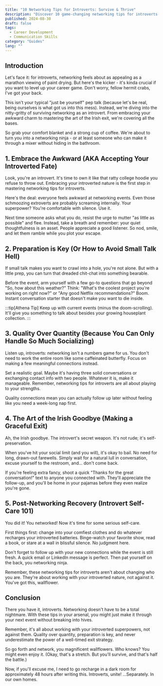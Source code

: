 ```yaml
---
title: "10 Networking Tips for Introverts: Survive & Thrive"
description: "Discover 10 game-changing networking tips for introverts. Learn how to embrace your awkward charm and conquer social events without losing your mind."
published: 2024-08-30
draft: false
tags:
  - Career Development
  - Communication Skills
category: "Guides"
lang: ""
---
```



## Introduction

Let's face it: for introverts, networking feels about as appealing as a marathon viewing of paint drying. But here's the kicker - it's kinda crucial if you want to level up your career game. Don't worry, fellow hermit crabs, I've got your back.

This isn't your typical "just be yourself" pep talk (because let's be real, being ourselves is what got us into this mess). Instead, we're diving into the nitty-gritty of surviving networking as an introvert. From embracing your awkward charm to mastering the art of the Irish exit, we're covering all the bases.


So grab your comfort blanket and a strong cup of coffee. We're about to turn you into a networking ninja - or at least someone who can make it through a mixer without hiding in the bathroom.

## 1. Embrace the Awkward (AKA Accepting Your Introverted Fate)

Look, you're an introvert. It's time to own it like that ratty college hoodie you refuse to throw out. Embracing your introverted nature is the first step in mastering networking tips for introverts.

Here's the deal: everyone feels awkward at networking events. Even those schmoozing extroverts are probably screaming internally. Your superpower? You're comfortable with silence. Use it.

Next time someone asks what you do, resist the urge to mutter "as little as possible" and flee. Instead, take a breath and remember: your quiet thoughtfulness is an asset. People appreciate a good listener. So nod, smile, and let them ramble while you plot your escape.

## 2. Preparation is Key (Or How to Avoid Small Talk Hell)

If small talk makes you want to crawl into a hole, you're not alone. But with a little prep, you can turn that dreaded chit-chat into something bearable.

Before the event, arm yourself with a few go-to questions that go beyond "So, how about this weather?" Think: "What's the coolest project you're working on right now?" or "Any good Netflix recommendations?" Boom. Instant conversation starter that doesn't make you want to die inside.

:::tip[Athena Tip]
Keep up with current events (minus the doom-scrolling). It'll give you something to talk about besides your growing houseplant collection.
:::

## 3. Quality Over Quantity (Because You Can Only Handle So Much Socializing)

Listen up, introverts: networking isn't a numbers game for us. You don't need to work the entire room like some caffeinated butterfly. Focus on making a few meaningful connections instead.

Set a realistic goal. Maybe it's having three solid conversations or exchanging contact info with two people. Whatever it is, make it manageable. Remember, networking tips for introverts are all about playing to your strengths.

Quality connections mean you can actually follow up later without feeling like you need a week-long nap first.

## 4. The Art of the Irish Goodbye (Making a Graceful Exit)

Ah, the Irish goodbye. The introvert's secret weapon. It's not rude; it's self-preservation.

When you've hit your social limit (and you will), it's okay to bail. No need for long, drawn-out farewells. Simply wait for a natural lull in conversation, excuse yourself to the restroom, and... don't come back.

If you're feeling extra fancy, shoot a quick "Thanks for the great conversation!" text to anyone you connected with. They'll appreciate the follow-up, and you'll be home in your pajamas before they even realize you're gone.

## 5. Post-Networking Recovery (Introvert Self-Care 101)

You did it! You networked! Now it's time for some serious self-care.

First things first: change into your comfiest clothes and do whatever recharges your introverted batteries. Binge-watch your favorite show, read a book, or stare at a wall in blissful silence. No judgment here.

Don't forget to follow up with your new connections while the event is still fresh. A quick email or LinkedIn message is perfect. Then pat yourself on the back, you networking ninja.

Remember, these networking tips for introverts aren't about changing who you are. They're about working with your introverted nature, not against it. You've got this, wallflower.

## Conclusion

There you have it, introverts. Networking doesn't have to be a total nightmare. With these tips in your arsenal, you might just make it through your next event without breaking into hives.

Remember, it's all about working with your introverted superpowers, not against them. Quality over quantity, preparation is key, and never underestimate the power of a well-timed exit strategy.

So go forth and network, you magnificent wallflowers. Who knows? You might even enjoy it. (Okay, that's a stretch. But you'll survive, and that's half the battle.)

Now, if you'll excuse me, I need to go recharge in a dark room for approximately 48 hours after writing this. Introverts, unite! ...Separately. In our own homes.
